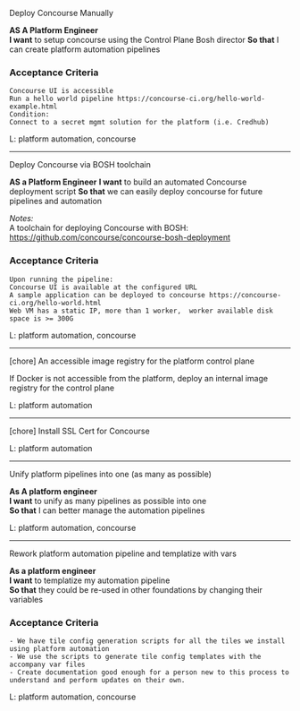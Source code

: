 Deploy Concourse Manually

**AS A Platform Engineer**  
**I want** to setup concourse using the Control Plane Bosh director
**So that** I can create platform automation pipelines

### Acceptance Criteria
```
Concourse UI is accessible
Run a hello world pipeline https://concourse-ci.org/hello-world-example.html
Condition:
Connect to a secret mgmt solution for the platform (i.e. Credhub)
```

L: platform automation, concourse

---

Deploy Concourse via BOSH toolchain

**AS a Platform Engineer**
**I want** to build an automated Concourse deployment script
**So that** we can easily deploy concourse for future pipelines and automation

*Notes:*  
A toolchain for deploying Concourse with BOSH: https://github.com/concourse/concourse-bosh-deployment
### Acceptance Criteria
```
Upon running the pipeline:
Concourse UI is available at the configured URL
A sample application can be deployed to concourse https://concourse-ci.org/hello-world.html
Web VM has a static IP, more than 1 worker,  worker available disk space is >= 300G
```

L: platform automation, concourse

--- 

[chore] An accessible image registry for the platform control plane

If Docker is not accessible from the platform, deploy an internal image registry for the control plane


L: platform automation

---

[chore] Install SSL Cert for Concourse

L: platform automation

--- 

Unify platform pipelines into one (as many as possible)

**As A platform engineer**  
**I want** to unify as many pipelines as possible into one  
**So that** I can better manage the automation pipelines

L: platform automation, concourse

---

Rework platform automation pipeline and templatize with vars

**As a platform engineer**  
**I want** to templatize my automation pipeline  
**So that** they could be re-used in other foundations by changing their variables 
### Acceptance Criteria
```
- We have tile config generation scripts for all the tiles we install using platform automation
- We use the scripts to generate tile config templates with the accompany var files
- Create documentation good enough for a person new to this process to understand and perform updates on their own.
```

L: platform automation, concourse
